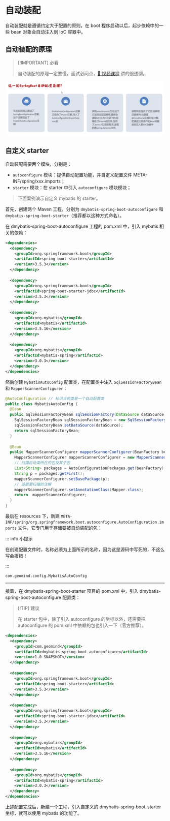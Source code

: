# 自动装配

自动装配就是遵循约定大于配置的原则，在 boot 程序启动以后，起步依赖中的一些 bean 对象会自动注入到 IoC 容器中。



## 自动装配的原理

> [!IMPORTANT] 必看
>
> 自动装配的原理一定要懂，面试必问点，[🔗 视频课程](https://www.bilibili.com/video/BV14z4y1N7pg?spm_id_from=333.788.videopod.episodes&vd_source=61f3a730a0daea9e6b7d510fb19007fd&p=11) 讲的很透彻。

![自动装配原理](./assets/自动装配原理.jpg)

## 自定义 starter

自动装配需要两个模块，分别是：

- `autoconfigure` 模块：提供自动配置功能，并自定义配置文件 META-INF/spring/xxx.imports；
- `starter` 模块：在 starter 中引入 `autoconfigure` 模块模块；

> 下面案例演示自定义 mybatis 的 starter。

首先，创建两个 Maven 工程，分别为 ` dmybatis-spring-boot-autoconfigure ` 和 ` dmybatis-spring-boot-starter `（推荐都以这种方式命名）。

在 dmybatis-spring-boot-autoconfigure 工程的 pom.xml 中，引入 mybatis 相关的依赖：

```xml
<dependencies>
  <dependency>
    <groupId>org.springframework.boot</groupId>
    <artifactId>spring-boot-starter</artifactId>
    <version>3.5.3</version>
  </dependency>

  <dependency>
    <groupId>org.springframework.boot</groupId>
    <artifactId>spring-boot-starter-jdbc</artifactId>
    <version>3.5.3</version>
  </dependency>

  <dependency>
    <groupId>org.mybatis</groupId>
    <artifactId>mybatis</artifactId>
    <version>3.5.16</version>
  </dependency>

  <dependency>
    <groupId>org.mybatis</groupId>
    <artifactId>mybatis-spring</artifactId>
    <version>3.0.3</version>
  </dependency>
</dependencies>
```

然后创建 `MybatisAutoConfig` 配置类，在配置类中注入 `SqlSessionFactoryBean` 和 `MapperScannerConfigurer`：

```java
@AutoConfiguration // 标识当前类是一个自动配置类
public class MybatisAutoConfig {
  @Bean
  public SqlSessionFactoryBean sqlSessionFactory(DataSource dataSource) {
    SqlSessionFactoryBean sqlSessionFactoryBean = new SqlSessionFactoryBean();
    sqlSessionFactoryBean.setDataSource(dataSource);
    return sqlSessionFactoryBean;
  }

  @Bean
  public MapperScannerConfigurer mapperScannerConfigurer(BeanFactory beanFactory) {
    MapperScannerConfigurer mapperScannerConfigurer = new MapperScannerConfigurer();
    // 扫描启动类所在的包及其子包
    List<String> packages = AutoConfigurationPackages.get(beanFactory);
    String p = packages.getFirst();
    mapperScannerConfigurer.setBasePackage(p);
    // 设置要扫描的注解
    mapperScannerConfigurer.setAnnotationClass(Mapper.class);
    return  mapperScannerConfigurer;
  }
}
```

最后在 resources 下，新建 `META-INF/spring/org.springframework.boot.autoconfigure.AutoConfiguration.imports` 文件，它专门用于存储要被自动装配的包：

::: info 小提示

在创建配置文件时，名称必须为上面所示的名称，因为这是源码中写死的，不这么写会报错！

:::

```txt
com.geomind.config.MybatisAutoConfig
```

------

接着，在 dmybatis-spring-boot-starter 项目的 pom.xml 中，引入 dmybatis-spring-boot-autoconfigure 配置类：

> [!TIP] 建议
>
> 在 starter 包中，除了引入 autoconfigure 的坐标以外，还需要把 autoconfigure 的 pom.xml 中依赖的包也引入一下（官方推荐）。

```xml {2-6}
<dependencies>
  <dependency>
    <groupId>com.geomind</groupId>
    <artifactId>dmybatis-spring-boot-autoconfigure</artifactId>
    <version>1.0-SNAPSHOT</version>
  </dependency>

  <dependency>
    <groupId>org.springframework.boot</groupId>
    <artifactId>spring-boot-starter</artifactId>
    <version>3.5.3</version>
  </dependency>

  <dependency>
    <groupId>org.springframework.boot</groupId>
    <artifactId>spring-boot-starter-jdbc</artifactId>
    <version>3.5.3</version>
  </dependency>

  <dependency>
    <groupId>org.mybatis</groupId>
    <artifactId>mybatis</artifactId>
    <version>3.5.16</version>
  </dependency>

  <dependency>
    <groupId>org.mybatis</groupId>
    <artifactId>mybatis-spring</artifactId>
    <version>3.0.3</version>
  </dependency>
</dependencies>
```



上述配置完成后，新建一个工程，引入自定义的 dmybatis-spring-boot-starter 坐标，就可以使用 mybatis 的功能了。



